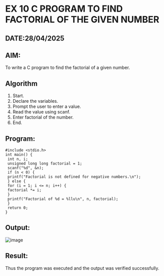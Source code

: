 # EX 10 C PROGRAM TO FIND FACTORIAL OF THE GIVEN NUMBER
## DATE:28/04/2025
## AIM:
To write a C program to find the factorial of a given number.

## Algorithm
1. Start.
2. Declare the variables.
3. Prompt the user to enter a value.
4. Read the value using scanf.
5. Enter factorial of the number.
6. End.

## Program:
```
#include <stdio.h>
int main() {
 int n, i;
 unsigned long long factorial = 1;
 scanf("%d", &n);
 if (n < 0) {
 printf("Factorial is not defined for negative numbers.\n");
 } else {
 for (i = 1; i <= n; i++) {
 factorial *= i;
 }
 printf("Factorial of %d = %llu\n", n, factorial);
 }
 return 0;
}
```

## Output:
![image](https://github.com/user-attachments/assets/f58b29a1-d336-4f56-b272-7a46089f027d)




## Result:
Thus the program was executed and the output was verified successfully.
